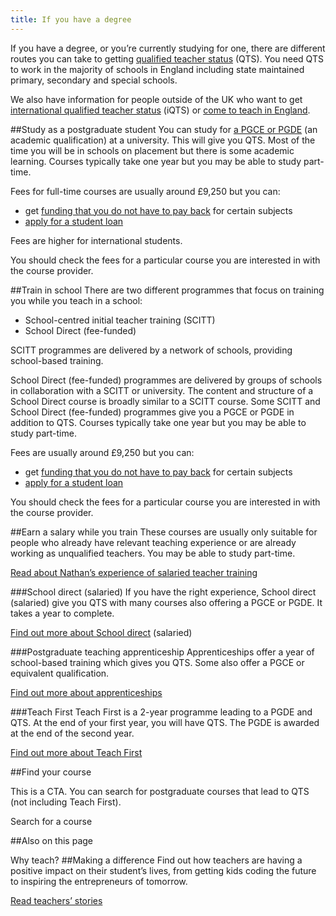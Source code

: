 ```yaml
---
title: If you have a degree
---
```



If you have a degree, or you’re currently studying for one, there are different routes you can take to getting [qualified teacher status](/what-is-qts) (QTS). You need QTS to work in the majority of schools in England including state maintained primary, secondary and special schools.

We also have information for people outside of the UK who want to get [international qualified teacher status](/international-qualified-teacher-status) (iQTS) or [come to teach in England](https://getintoteaching.education.gov.uk/come-to-england-to-teach-if-you-are-a-teacher-from-outside-the-uk).

##Study as a postgraduate student
You can study for [a PGCE or PGDE](/what-is-a-pgce) (an academic qualification) at a university. This will give you QTS. Most of the time you will be in schools on placement but there is some academic learning. Courses typically take one year but you may be able to study part-time.

Fees for full-time courses are usually around £9,250 but you can:

- get [funding that you do not have to pay back](/funding-your-training#bursaries-and-scholarships) for certain subjects
- [apply for a student loan](/funding-your-training#tuition-fee-and-maintenance-loans)

Fees are higher for international students.

You should check the fees for a particular course you are interested in with the course provider.

##Train in school
There are two different programmes that focus on training you while you teach in a school:

- School-centred initial teacher training (SCITT)
- School Direct (fee-funded)

SCITT programmes are delivered by a network of schools, providing school-based training.

School Direct (fee-funded) programmes are delivered by groups of schools in collaboration with a SCITT or university. The content and structure of a School Direct course is broadly similar to a SCITT course. Some SCITT and School Direct (fee-funded) programmes give you a PGCE or PGDE in addition to QTS. Courses typically take one year but you may be able to study part-time.

Fees are usually around £9,250 but you can:

- get [funding that you do not have to pay back](/funding-your-training#bursaries-and-scholarships) for certain subjects
- [apply for a student loan](/funding-your-training#tuition-fee-and-maintenance-loans)

You should check the fees for a particular course you are interested in with the course provider.

##Earn a salary while you train
These courses are usually only suitable for people who already have relevant teaching experience or are already working as unqualified teachers. You may be able to study part-time.

[Read about Nathan’s experience of salaried teacher training](/my-story-into-teaching/teacher-training-stories/salaried-teacher-training-classroom-learning)

###School direct (salaried)
If you have the right experience, School direct (salaried) give you QTS with many courses also offering a PGCE or PGDE. It takes a year to complete.

[Find out more about School direct](https://www.ucas.com/teaching-option/school-direct-salaried) (salaried)

###Postgraduate teaching apprenticeship
Apprenticeships offer a year of school-based training which gives you QTS. Some also offer a PGCE or equivalent qualification.

[Find out more about apprenticeships](https://www.gov.uk/guidance/provide-training-for-postgraduate-teaching-apprenticeships)

###Teach First
Teach First is a 2-year programme leading to a PGDE and QTS. At the end of your first year, you will have QTS. The PGDE is awarded at the end of the second year.

[Find out more about Teach First](https://www.teachfirst.org.uk/)


##Find your course

This is a CTA. You can search for postgraduate courses that lead to QTS (not including Teach First).

Search for a course

##Also on this page

Why teach?
##Making a difference
Find out how teachers are having a positive impact on their student’s lives, from getting kids coding the future to inspiring the entrepreneurs of tomorrow.

[Read teachers’ stories](/my-story-into-teaching/making-a-difference)


